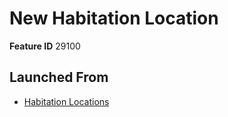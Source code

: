 # New Habitation Location

**Feature ID** 29100

## Launched From

- [Habitation Locations](Habitation%20Locations.md)











































































